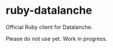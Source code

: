 ruby-datalanche
===============

Official Ruby client for Datalanche.

Please do not use yet. Work in progress.

